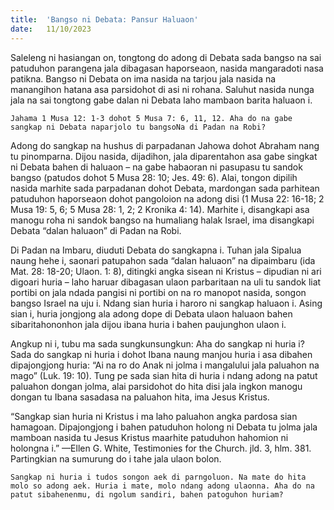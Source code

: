 ```yaml
---
title:  'Bangso ni Debata: Pansur Haluaon'
date:   11/10/2023
---
```


Saleleng ni hasiangan on, tongtong do adong di Debata sada bangso na sai patuduhon parangena jala dibagasan haporseaon, nasida mangaradoti nasa patikna. Bangso ni Debata on ima nasida na tarjou jala nasida na manangihon hatana asa parsidohot di asi ni rohana. Saluhut nasida nunga jala na sai tongtong gabe dalan ni Debata laho mambaon barita haluaon i.

`Jahama 1 Musa 12: 1-3 dohot 5 Musa 7: 6, 11, 12. Aha do na gabe sangkap ni Debata naparjolo tu bangsoNa di Padan na Robi?`

Adong do sangkap na hushus di parpadanan Jahowa dohot Abraham nang tu pinomparna. Dijou nasida, dijadihon, jala diparentahon asa gabe singkat ni Debata bahen di haluaon – na gabe habaoran ni pasupasu tu sandok bangso (patudos dohot 5 Musa 28: 10; Jes. 49: 6). Alai, tongon dipilih nasida marhite sada parpadanan dohot Debata, mardongan sada parhitean patuduhon haporseaon dohot pangoloion na adong disi (1 Musa 22: 16-18; 2 Musa 19: 5, 6; 5 Musa 28: 1, 2; 2 Kronika 4: 14). Marhite i, disangkapi asa manogu roha ni sandok bangso na humaliang halak Israel, ima disangkapi Debata “dalan haluaon” di Padan na Robi.

Di Padan na Imbaru, diuduti Debata do sangkapna i. Tuhan jala Sipalua naung hehe i, saonari patupahon sada “dalan haluaon” na dipaimbaru (ida Mat. 28: 18-20; Ulaon. 1: 8), ditingki angka sisean ni Kristus – dipudian ni ari digoari huria – laho haruar dibagasan ulaon parbaritaan na uli tu sandok liat portibi on jala ndada pangisi ni portibi on na ro manopot nasida, songon bangso Israel na uju i. Ndang sian huria i haroro ni sangkap haluaon i. Asing sian i, huria jongjong ala adong dope di Debata ulaon haluaon bahen sibaritahononhon jala dijou ibana huria i bahen paujunghon ulaon i.

Angkup ni i, tubu ma sada sungkunsungkun: Aha do sangkap ni huria i? Sada do sangkap ni huria i dohot Ibana naung manjou huria i asa dibahen dipajongjong huria: “Ai na ro do Anak ni jolma i mangalului jala paluahon na mago” (Luk. 19: 10). Tung pe sada sian hita di huria i ndang adong na patut paluahon dongan jolma, alai parsidohot do hita disi jala ingkon manogu dongan tu Ibana sasadasa na paluahon hita, ima Jesus Kristus.

“Sangkap sian huria ni Kristus i ma laho paluahon angka pardosa sian hamagoan. Dipajongjong i bahen patuduhon holong ni Debata tu jolma jala mamboan nasida tu Jesus Kristus maarhite patuduhon hahomion ni holongna i.” —Ellen G. White, Testimonies for the Church. jld. 3, hlm. 381. Partingkian na sumurung do i tahe jala ulaon bolon.

`Sangkap ni huria i tudos songon aek di parngoluon. Na mate do hita molo so adong aek. Huria i mate, molo ndang adong ulaonna. Aha do na patut sibahenenmu, di ngolum sandiri, bahen patoguhon huriam?`